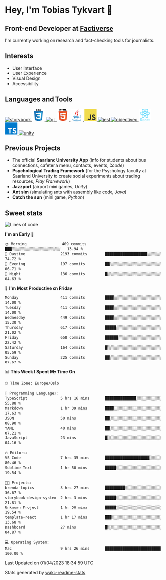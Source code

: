 # Hey, I'm Tobias Tykvart 🦉

## Front-end Developer at [Factiverse](https://www.factiverse.no/)

I'm currently working on research and fact-checking tools for journalists.

## Interests

- User Interface
- User Experience
- Visual Design
- Accessibility

## Languages and Tools

<!-- https://devicon.dev/ -->
<p align="left"> <a href="https://storybook.js.org/" target="_blank" rel="noreferrer"> <img src="https://cdn.jsdelivr.net/gh/devicons/devicon/icons/storybook/storybook-original.svg" alt="storybook" width="40" height="40"/> </a> <a href="https://www.w3schools.com/css/" target="_blank" rel="noreferrer"> <img src="https://raw.githubusercontent.com/devicons/devicon/master/icons/css3/css3-original-wordmark.svg" alt="css3" width="40" height="40"/> </a> <a href="https://git-scm.com/" target="_blank" rel="noreferrer"> <img src="https://www.vectorlogo.zone/logos/git-scm/git-scm-icon.svg" alt="git" width="40" height="40"/> </a> <a href="https://www.w3.org/html/" target="_blank" rel="noreferrer"> <img src="https://raw.githubusercontent.com/devicons/devicon/master/icons/html5/html5-original-wordmark.svg" alt="html5" width="40" height="40"/> </a> <a href="https://www.java.com" target="_blank" rel="noreferrer"> <img src="https://raw.githubusercontent.com/devicons/devicon/master/icons/java/java-original.svg" alt="java" width="40" height="40"/> </a> <a href="https://developer.mozilla.org/en-US/docs/Web/JavaScript" target="_blank" rel="noreferrer"> <img src="https://raw.githubusercontent.com/devicons/devicon/master/icons/javascript/javascript-original.svg" alt="javascript" width="40" height="40"/> </a> <a href="https://jestjs.io" target="_blank" rel="noreferrer"> <img src="https://www.vectorlogo.zone/logos/jestjsio/jestjsio-icon.svg" alt="jest" width="40" height="40"/> </a> <a href="https://developer.apple.com/library/archive/documentation/Cocoa/Conceptual/ProgrammingWithObjectiveC/Introduction/Introduction.html" target="_blank" rel="noreferrer"> <img src="https://www.vectorlogo.zone/logos/apple_objectivec/apple_objectivec-icon.svg" alt="objectivec" width="40" height="40"/> </a> <a href="https://reactjs.org/" target="_blank" rel="noreferrer"> <img src="https://raw.githubusercontent.com/devicons/devicon/master/icons/react/react-original-wordmark.svg" alt="react" width="40" height="40"/> </a> <a href="https://www.typescriptlang.org/" target="_blank" rel="noreferrer"> <img src="https://raw.githubusercontent.com/devicons/devicon/master/icons/typescript/typescript-original.svg" alt="typescript" width="40" height="40"/> </a> <a href="https://unity.com/" target="_blank" rel="noreferrer"> <img src="https://www.vectorlogo.zone/logos/unity3d/unity3d-icon.svg" alt="unity" width="40" height="40"/> </a> </p>

## Previous Projects

- The official **Saarland University App** (info for students about bus connections, cafeteria menu, contacts, events, _Xcode_)
- **Psychological Trading Framework** (for the Psychology faculty at Saarland University to create social experiments about trading resources, _Play Framework_)
- **Jazzport** (airport mini games, _Unity_)
- **Ant sim** (simulating ants with assembly like code, _Java_)
- **Catch the sun** (mini game, _Python_)

## Sweet stats

<!--START_SECTION:waka-->
![Lines of code](https://img.shields.io/badge/From%20Hello%20World%20I%27ve%20Written-4.0%20million%20lines%20of%20code-blue)

**I'm an Early 🐤** 

```text
🌞 Morning                409 commits         ███░░░░░░░░░░░░░░░░░░░░░░   13.94 % 
🌆 Daytime                2193 commits        ███████████████████░░░░░░   74.72 % 
🌃 Evening                197 commits         ██░░░░░░░░░░░░░░░░░░░░░░░   06.71 % 
🌙 Night                  136 commits         █░░░░░░░░░░░░░░░░░░░░░░░░   04.63 % 
```
📅 **I'm Most Productive on Friday** 

```text
Monday                   411 commits         ████░░░░░░░░░░░░░░░░░░░░░   14.00 % 
Tuesday                  411 commits         ████░░░░░░░░░░░░░░░░░░░░░   14.00 % 
Wednesday                449 commits         ████░░░░░░░░░░░░░░░░░░░░░   15.30 % 
Thursday                 617 commits         █████░░░░░░░░░░░░░░░░░░░░   21.02 % 
Friday                   658 commits         ██████░░░░░░░░░░░░░░░░░░░   22.42 % 
Saturday                 164 commits         █░░░░░░░░░░░░░░░░░░░░░░░░   05.59 % 
Sunday                   225 commits         ██░░░░░░░░░░░░░░░░░░░░░░░   07.67 % 
```


📊 **This Week I Spent My Time On** 

```text
🕑︎ Time Zone: Europe/Oslo

💬 Programming Languages: 
TypeScript               5 hrs 16 mins       ██████████████░░░░░░░░░░░   55.88 % 
Markdown                 1 hr 39 mins        ████░░░░░░░░░░░░░░░░░░░░░   17.63 % 
JSON                     50 mins             ██░░░░░░░░░░░░░░░░░░░░░░░   08.90 % 
YAML                     40 mins             ██░░░░░░░░░░░░░░░░░░░░░░░   07.21 % 
JavaScript               23 mins             █░░░░░░░░░░░░░░░░░░░░░░░░   04.16 % 

🔥 Editors: 
VS Code                  7 hrs 35 mins       ████████████████████░░░░░   80.46 % 
Sublime Text             1 hr 50 mins        █████░░░░░░░░░░░░░░░░░░░░   19.54 % 

🐱‍💻 Projects: 
brenda-topics            3 hrs 27 mins       █████████░░░░░░░░░░░░░░░░   36.67 % 
storybook-design-system  2 hrs 3 mins        █████░░░░░░░░░░░░░░░░░░░░   21.81 % 
Unknown Project          1 hr 50 mins        █████░░░░░░░░░░░░░░░░░░░░   19.54 % 
template-react           1 hr 17 mins        ███░░░░░░░░░░░░░░░░░░░░░░   13.68 % 
Dashboard                27 mins             █░░░░░░░░░░░░░░░░░░░░░░░░   04.87 % 

💻 Operating System: 
Mac                      9 hrs 26 mins       █████████████████████████   100.00 % 
```


 Last Updated on 01/04/2023 18:34:59 UTC
<!--END_SECTION:waka-->

Stats generated by [waka-readme-stats](https://github.com/anmol098/waka-readme-stats)
